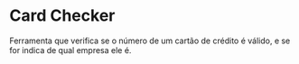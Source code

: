 # Card Checker

Ferramenta que verifica se o número de um cartão de crédito é válido, e se for indica de qual empresa ele é.
